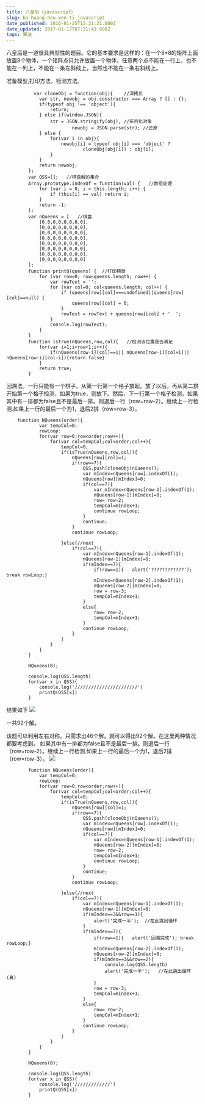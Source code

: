 ```yaml
---
title: 八皇后（javascript）
slug: ba-huang-hou-wen-ti-javascript
date_published: 2016-01-25T15:31:21.000Z
date_updated: 2017-01-17T07:21:43.000Z
tags: 算法
---
```


八皇后是一道很具典型性的题目。它的基本要求是这样的：在一个8*8的矩阵上面放置8个物体，一个矩阵点只允许放置一个物体，任意两个点不能在一行上，也不能在一列上，不能在一条左斜线上，当然也不能在一条右斜线上。

准备模型,打印方法，检测方法。

              var cloneObj = function(obj){    //深拷贝
                var str, newobj = obj.constructor === Array ? [] : {};
                if(typeof obj !== 'object'){
                    return;
                } else if(window.JSON){
                    str = JSON.stringify(obj), //系列化对象
                            newobj = JSON.parse(str); //还原
                } else {
                    for(var i in obj){
                        newobj[i] = typeof obj[i] === 'object' ?
                                cloneObj(obj[i]) : obj[i];
                    }
                }
                return newobj;
            };
            var QSS=[];   //棋盘解的集合
            Array.prototype.indexOf = function(val) {   //数组处理
                for (var i = 0; i < this.length; i++) {
                    if (this[i] == val) return i;
                }
                return -1;
            };
            var nQueens = [   //棋盘
                [0,0,0,0,0,0,0,0],
                [0,0,0,0,0,0,0,0],
                [0,0,0,0,0,0,0,0],
                [0,0,0,0,0,0,0,0],
                [0,0,0,0,0,0,0,0],
                [0,0,0,0,0,0,0,0],
                [0,0,0,0,0,0,0,0],
                [0,0,0,0,0,0,0,0]
            ];
            function printQ(queens) {  //打印棋盘
                for (var row=0; row<queens.length; row++) {
                    var rowText = '';
                    for (var col=0; col<queens.length; col++) {
                        if (queens[row][col]===undefined||queens[row][col]==null) {
                            queens[row][col] = 0;
                        }
                        rowText = rowText + queens[row][col] + '  ';
                    }
                    console.log(rowText);
                }
            }
            function isTrue(nQueens,row,col){   //检测该位置是否满足
                for(var i=1;i<row+1;i++){
                    if(nQueens[row-i][col]==1|| nQueens[row-i][col+i]|| nQueens[row-i][col-i]){return false}
                }
                return true;
            }
    

回溯法。一行只能有一个棋子。从第一行第一个格子放起。放了以后。再从第二排开始第一个格子检测，如果为true，则放下。然后，下一行第一个格子检测。如果其中有一排都为false且不是最后一排。则退后一行（row=row-2）。继续上一行检测.如果上一行的最后一个为1，退后2排（row=row-3）。

    
        function NQueens(order){
                var tempCol=0;
                rowLoop:
                for(var row=0;row<order;row++){
                    for(var col=tempCol;col<order;col++){
                        tempCol=0;
                        if(isTrue(nQueens,row,col)){
                            nQueens[row][col]=1;
                            if(row==7){
                                QSS.push(cloneObj(nQueens));
                                var mIndex=nQueens[row].indexOf(1);
                                nQueens[row][mIndex]=0;
                                if(col==7){
                                    var mIndex=nQueens[row-1].indexOf(1);
                                    nQueens[row-1][mIndex]=0;
                                    row= row-2;
                                    tempCol=mIndex+1;
                                    continue rowLoop;
                                }
                                continue;
                            }
                            continue rowLoop;
    
                        }else{//next
                            if(col==7){
                                var mIndex=nQueens[row-1].indexOf(1);
                                nQueens[row-1][mIndex]=0;
                                if(mIndex==7){
                                    if(row==1){   alert('????????????'); break rowLoop;}
                                    mIndex=nQueens[row-2].indexOf(1);
                                    nQueens[row-2][mIndex]=0;
                                    row = row-3;
                                    tempCol=mIndex+1;
                                }
                                else{
                                    row= row-2;
                                    tempCol=mIndex+1;
                                }
                                continue rowLoop;
                            }
                        }
                    }
                }
            }
    
            NQueens(8);
    
            console.log(QSS.length)
            for(var x in QSS){
                console.log('///////////////////////')
                printQ(QSS[x])
            }
    

结果如下
![](/content/images/2016/01/IF-HW--G4-2--U-----S615.png)

一共92个解。

该题可以利用左右对称。只需求出46个解。就可以得出92个解。在这里两种情况都要考虑到。 如果其中有一排都为false且不是最后一排。则退后一行（row=row-2）。继续上一行检测.如果上一行的最后一个为1，退后2排（row=row-3）。
![](/content/images/2016/02/QDJ0YM7-K0-T-YUK-G-OFKA.png)

            function NQueens(order){
                var tempCol=0;
                rowLoop:
                for(var row=0;row<order;row++){
                    for(var col=tempCol;col<order;col++){
                        tempCol=0;
                        if(isTrue(nQueens,row,col)){
                            nQueens[row][col]=1;
                            if(row==7){
                                QSS.push(cloneObj(nQueens));
                                var mIndex=nQueens[row].indexOf(1);
                                nQueens[row][mIndex]=0;
                                if(col==7){
                                    var mIndex=nQueens[row-1].indexOf(1);
                                    nQueens[row-2][mIndex]=0;
                                    row= row-2;
                                    tempCol=mIndex+1;
                                    continue rowLoop;
                                }
                                continue;
                            }
                            continue rowLoop;
    
                        }else{//next
                            if(col==7){
                                var mIndex=nQueens[row-1].indexOf(1);
                                nQueens[row-1][mIndex]=0;
                                if(mIndex==3&&row==1){
                                    alert('完成一半');  //在此跳出循环
                                }
                                if(mIndex==7){
                                    if(row==1){   alert('回溯完成'); break rowLoop;}
                                    mIndex=nQueens[row-2].indexOf(1);
                                    nQueens[row-2][mIndex]=0;
                                    if(mIndex==3&&row==2){
                                        console.log(QSS.length)
                                        alert('完成一半');   //在此跳出循环(真)
                                    }
                                    row = row-3;
                                    tempCol=mIndex+1;
                                }
                                else{
                                    row= row-2;
                                    tempCol=mIndex+1;
                                }
                                continue rowLoop;
                            }
                        }
                    }
                }
            }
    
            NQueens(8);
    
            console.log(QSS.length)
            for(var x in QSS){
                console.log('/////////////')
                printQ(QSS[x])
            }
    
